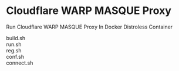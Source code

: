 # Cloudflare WARP MASQUE Proxy
Run Cloudflare WARP MASQUE Proxy In Docker Distroless Container

build.sh  
run.sh  
 reg.sh  
 conf.sh  
 connect.sh  
